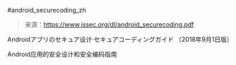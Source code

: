 #android_securecoding_zh

> 来源：https://www.jssec.org/dl/android_securecoding.pdf

Androidアプリのセキュア设计·セキュアコーディングガイド
（2018年9月1日版）

Android应用的安全设计和安全编码指南

